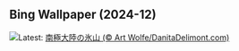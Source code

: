 ## Bing Wallpaper (2024-12)
![](https://www.bing.com/th?id=OHR.IcebergsAntarctica_JA-JP7385959905_UHD.jpg&w=1000)Latest: [南極大陸の氷山 (© Art Wolfe/DanitaDelimont.com)](https://www.bing.com/th?id=OHR.IcebergsAntarctica_JA-JP7385959905_UHD.jpg)